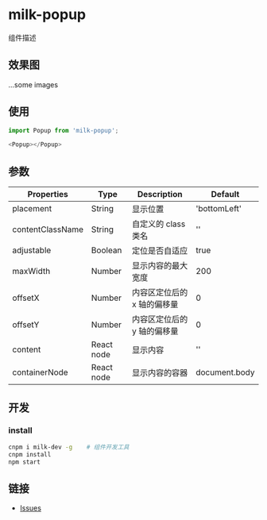 # milk-popup

组件描述

## 效果图

...some images

## 使用

```js
import Popup from 'milk-popup';

<Popup></Popup>
```

## 参数

| Properties | Type | Description | Default |
| -- | -- | -- | -- |
| placement | String | 显示位置 | 'bottomLeft' |
| contentClassName | String | 自定义的 class 类名 | '' |
| adjustable | Boolean | 定位是否自适应 | true |
| maxWidth | Number | 显示内容的最大宽度 | 200 |
| offsetX | Number | 内容区定位后的 x 轴的偏移量 | 0 |
| offsetY | Number | 内容区定位后的 y 轴的偏移量 | 0 |
| content | React node | 显示内容 | '' |
| containerNode | React node | 显示内容的容器 | document.body |

## 开发

### install

```bash
cnpm i milk-dev -g    # 组件开发工具
cnpm install
npm start
```

## 链接

- [Issues](https://github.com/milk-ui/milk-popup/issues)
